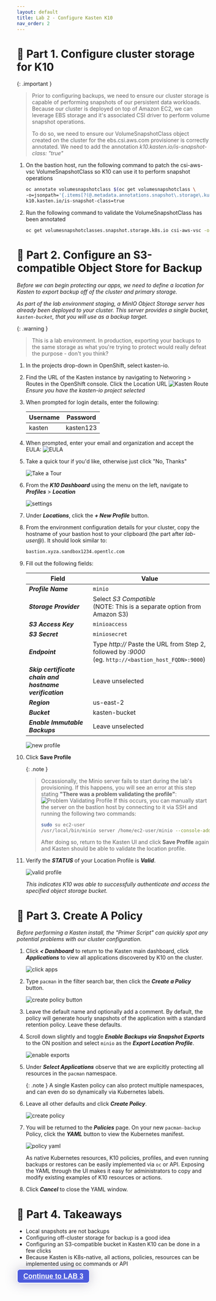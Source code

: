 ```yaml
---
layout: default
title: Lab 2 - Configure Kasten K10
nav_order: 2
---
```


📖 Part 1. Configure cluster storage for K10
======================================

{: .important }
> Prior to configuring backups, we need to ensure our cluster storage is capable of performing snapshots of our persistent data workloads.
> Because our cluster is deployed on top of Amazon EC2, we can leverage EBS storage and it's associated CSI driver to perform volume snapshot operations.
> 
> To do so, we need to ensure our VolumeSnapshotClass object created on the cluster for the ebs.csi.aws.com provisioner is correctly annotated.  We need to add the annotation
> _k10.kasten.io/is-snapshot-class: "true"_

1. On the bastion host, run the following command to patch the csi-aws-vsc VolumeSnapshotClass so K10 can use it to perform snapshot operations

    ```bash
    oc annotate volumesnapshotclass $(oc get volumesnapshotclass \
    -o=jsonpath='{.items[?(@.metadata.annotations.snapshot\.storage\.kubernetes\.io\/is-default-class=="true")].metadata.name}') \
    k10.kasten.io/is-snapshot-class=true
    ```

2. Run the following command to validate the VolumeSnapshotClass has been annotated

    ```bash
    oc get volumesnapshotclasses.snapshot.storage.k8s.io csi-aws-vsc -o yaml
    ```

📖 Part 2. Configure an S3-compatible Object Store for Backup
======================================

*Before we can begin protecting our apps, we need to define a location for Kasten to export backup off of the cluster and primary storage.*

*As part of the lab environment staging, a MinIO Object Storage server has already been deployed to your cluster. This server provides a single bucket, `kasten-bucket`, that you will use as a backup target.*

  {: .warning }
  > This is a lab environment. In production, exporting your backups to the same storage as what you're trying to protect would really defeat the purpose - don't you think?

1.  In the projects drop-down in OpenShift, select kasten-io.
2.  Find the URL of the Kasten instance by navigating to Networing > Routes in the OpenShift console. Click the Location URL
    ![Kasten Route](./assets/images/kasten_route.png)
    *Ensure you have the kasten-io project selected*

3.  When prompted for login details, enter the following:

      | **Username** | **Password** |
      |---|---|
      | kasten | kasten123 |

4. When prompted, enter your email and organization and accept the EULA:
   ![EULA](./assets/images/eula.png)

5. Take a quick tour if you'd like, otherwise just click "No, Thanks"

    ![Take a Tour](./assets/images/take_a_tour.png)

6.  From the ***K10 Dashboard*** using the menu on the left, navigate to ***Profiles*** > ***Location***

    ![settings](./assets/images/profiles.png)

7. Under ***Locations***, click the ***+ New Profile*** button.

8. From the environment configuration details for your cluster, copy the hostname of your bastion host to your clipboard (the part after _lab-user@_). It should look similar to:

    ```bash
    bastion.xyza.sandbox1234.opentlc.com
    ```

9. Fill out the following fields:

    | **Field** | **Value** |
    |---|---|
    | ***Profile Name*** | `minio` |
    | ***Storage Provider*** | Select *S3 Compatible*<br>(NOTE: This is a separate option from Amazon S3) |
    | ***S3 Access Key*** | `minioaccess` |
    | ***S3 Secret*** | `miniosecret` |
    | ***Endpoint*** | Type _http://_ Paste the URL from Step 2, followed by _:9000_<br>(eg. `http://<bastion_host_FQDN>:9000`) |
    | ***Skip certificate chain and hostname verification***| Leave unselected |
    | ***Region*** | us-east-2 |
    | ***Bucket*** | kasten-bucket |
    | ***Enable Immutable Backups*** | Leave unselected |

    ![new profile](./assets/images/new-profile.png)

10. Click **Save Profile**

    {: .note }
    > Occassionally, the Minio server fails to start during the lab's provisioning. If this happens, you will see an error at this step stating **"There was a problem validating the profile"**:
    > ![Problem Validating Profile](./assets/images/problem_validating_profile.png)
    > If this occurs, you can manually start the server on the bastion host by connecting to it via SSH and running the following two commands:
    > ```bash
    > sudo su ec2-user
    > /usr/local/bin/minio server /home/ec2-user/minio --console-address :9090 >/dev/null 2>&1 &
    > ```
    > After doing so, return to the Kasten UI and click **Save Profile** again and Kasten should be able to validate the location profile.

11. Verify the ***STATUS*** of your Location Profile is ***Valid***.

    ![valid profile](./assets/images/valid-profile.png)

    *This indicates K10 was able to successfully authenticate and access the specified object storage bucket.*

📖 Part 3. Create A Policy
==========================

*Before performing a Kasten install, the "Primer Script" can quickly spot any potential problems with our cluster configuration.*

1. Click ***< Dashboard*** to return to the Kasten main dashboard, click ***Applications*** to view all applications discovered by K10 on the cluster.

    ![click apps](./assets/images/click-apps.png)

2. Type `pacman` in the filter search bar, then click the ***Create a Policy*** button.

    ![create policy button](./assets/images/create-policy-button.png)

3. Leave the default name and optionally add a comment.  By default, the policy will generate hourly snapshots of the application with a standard retention policy. Leave these defaults.

4. Scroll down slightly and toggle ***Enable Backups via Snapshot Exports*** to the ON position and select `minio` as the ***Export Location Profile***.

    ![enable exports](./assets/images/enable-exports.png)

5. Under ***Select Applications*** observe that we are explicitly protecting all resources in the `pacman` namespace.

    {: .note }
    A single Kasten policy can also protect multiple namespaces, and can even do so dynamically via Kubernetes labels.

6. Leave all other defaults and click ***Create Policy***.

    ![create policy](./assets/images/create-policy.png)

7. You will be returned to the ***Policies*** page. On your new `pacman-backup` Policy, click the ***YAML*** button to view the Kubernetes manifest.

    ![policy yaml](./assets/images/policy-yaml.png)

    As native Kubernetes resources, K10 policies, profiles, and even running backups or restores can be easily implemented via `oc` or API. Exposing the YAML through the UI makes it easy for administrators to copy and modify existing examples of K10 resources or actions.

8. Click ***Cancel*** to close the YAML window.


🏁 Part 4. Takeaways
====================

- Local snapshots are not backups
- Configuring off-cluster storage for backup is a good idea
- Configuring an S3-compatible bucket in Kasten K10 can be done in a few clicks
- Because Kasten is K8s-native, all actions, policies, resources can be implemented using oc commands or API

<div>
<a style="z-index:999999;padding:7px 15px;border-width:2px;border-style:solid;border-radius:8px;font-weight:600;font-size:18px;filter:drop-shadow(0px 0px 15px rgba(26, 19, 72, 0.25));font-family:Guardian Sans, Arial, sans-serif;white-space:nowrap;overflow:hidden;text-overflow:ellipsis;cursor:pointer;background:#4C5BDC;border-color:#FFFFFF;color:#FFFFFF" href="../lab3_k10_backup">Continue to LAB 3</a>
</div>